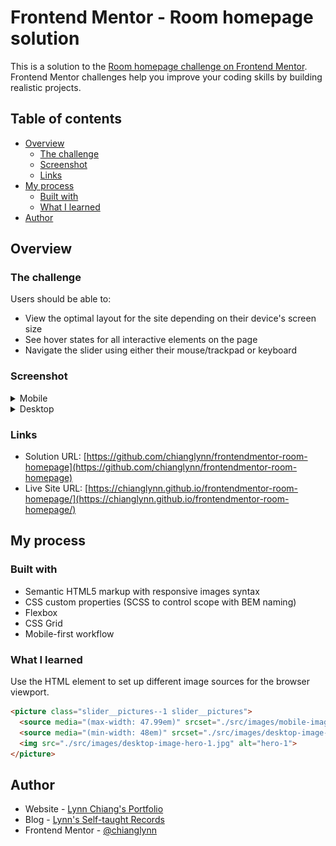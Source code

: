 # Frontend Mentor - Room homepage solution

This is a solution to the [Room homepage challenge on Frontend Mentor](https://www.frontendmentor.io/challenges/room-homepage-BtdBY_ENq). Frontend Mentor challenges help you improve your coding skills by building realistic projects. 

## Table of contents

- [Overview](#overview)
  - [The challenge](#the-challenge)
  - [Screenshot](#screenshot)
  - [Links](#links)
- [My process](#my-process)
  - [Built with](#built-with)
  - [What I learned](#what-i-learned)
- [Author](#author)

## Overview

### The challenge

Users should be able to:

- View the optimal layout for the site depending on their device's screen size
- See hover states for all interactive elements on the page
- Navigate the slider using either their mouse/trackpad or keyboard

### Screenshot

<details>
<summary>Mobile</summary>

![img](https://github.com/chianglynn/frontendmentor-room-homepage/blob/main/src/screenshot/screenshot-mobile.jpeg?raw=true)

</details>

<details>
<summary>Desktop</summary>

![img](https://github.com/chianglynn/frontendmentor-room-homepage/blob/main/src/screenshot/screenshot-desktop.png?raw=true)

</details>

### Links

- Solution URL: [https://github.com/chianglynn/frontendmentor-room-homepage](https://github.com/chianglynn/frontendmentor-room-homepage)
- Live Site URL: [https://chianglynn.github.io/frontendmentor-room-homepage/](https://chianglynn.github.io/frontendmentor-room-homepage/)

## My process

### Built with

- Semantic HTML5 markup with responsive images syntax
- CSS custom properties (SCSS to control scope with BEM naming)
- Flexbox
- CSS Grid
- Mobile-first workflow

### What I learned

Use the HTML <picture> element to set up different image sources for the browser viewport.

```html
<picture class="slider__pictures--1 slider__pictures">
  <source media="(max-width: 47.99em)" srcset="./src/images/mobile-image-hero-1.jpg">
  <source media="(min-width: 48em)" srcset="./src/images/desktop-image-hero-1.jpg">
  <img src="./src/images/desktop-image-hero-1.jpg" alt="hero-1">
</picture>
```

## Author

- Website - [Lynn Chiang's Portfolio](https://chianglynn.github.io/personal-website/)
- Blog - [Lynn's Self-taught Records](https://lynnchiang.wordpress.com/)
- Frontend Mentor - [@chianglynn](https://www.frontendmentor.io/profile/chianglynn)